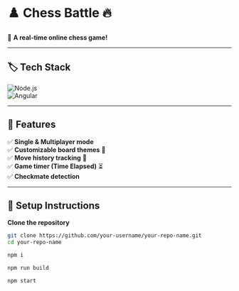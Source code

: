 # ♟️ Chess Battle 🔥  

🚀 **A real-time online chess game!**  

---

## 🏷️ Tech Stack  
![Node.js](https://img.shields.io/badge/Node.js-18-green)  
![Angular](https://img.shields.io/badge/Angular-16-red)  

---

## 🎯 Features  
✅ **Single & Multiplayer mode**  
✅ **Customizable board themes** 🎨  
✅ **Move history tracking** 📝  
✅ **Game timer (Time Elapsed)** ⏳  
✅ **Checkmate detection**  

---

## 🔧 Setup Instructions  

**Clone the repository**  
```sh
git clone https://github.com/your-username/your-repo-name.git
cd your-repo-name
```

```sh
npm i
```
```sh
npm run build
```
```sh
npm start
